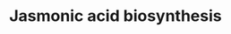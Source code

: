 ---
authors:
- Anwesha
- Eweitz
- Conroy lipids
- DanielL
- Egonw
- Khanspers
description: This event has been computationally inferred from an event that has been
  demonstrated in another species.<p>The inference is based on Ensembl Compara orthology
  projection. Briefly, reactions for which all involved PhysicalEntities (in input,
  output and catalyst) have a mapped ortholog or paralog are inferred to the other
  species. High-level events are also inferred for these events to allow for easier
  navigation.<p>Details of projection methods and parameters may be found <a href="/projection.html">here.</a></p>  Source:[http://plantreactome.gramene.org/
  Plant Reactome].
last-edited: 2021-11-29
organisms:
- Arabidopsis thaliana
redirect_from:
- /index.php/Pathway:WP3103
- /instance/WP3103
schema-jsonld:
- '@context': https://schema.org/
  '@id': https://wikipathways.github.io/pathways/WP3103.html
  '@type': Dataset
  creator:
    '@type': Organization
    name: WikiPathways
  description: This event has been computationally inferred from an event that has
    been demonstrated in another species.<p>The inference is based on Ensembl Compara
    orthology projection. Briefly, reactions for which all involved PhysicalEntities
    (in input, output and catalyst) have a mapped ortholog or paralog are inferred
    to the other species. High-level events are also inferred for these events to
    allow for easier navigation.<p>Details of projection methods and parameters may
    be found <a href="/projection.html">here.</a></p>  Source:[http://plantreactome.gramene.org/
    Plant Reactome].
  keywords:
  - OPC-8:0
  - H+
  - OPCL1
  - H2O
  - oxide cyclase 4
  - Homologues of allene
  - O2
  - synthase
  - 13-HPOT
  - NADPH
  - 2E-Enoyl-OPC8-CoA
  - NADP+
  - Linoleate
  - OPR3
  - Phosphatidylcholine
  - (LOC_OS03G32314.1)
  - 3-oxo-2-(cis-2'-pentenyl)-cyclopentane-1-octanoate
  - ALA
  - 12-oxo-cis-10,15-phytodienoate
  - phospholipase
  - 12,13(S)-epoxylinolenate
  - ACX1
  - OPC-8:0 CoA
  - allene oxide
  - 13S-lipoxygenase.
  - 1-acylglycerophosphocholine
  - AT2G06050
  license: CC0
  name: Jasmonic acid biosynthesis
seo: CreativeWork
title: Jasmonic acid biosynthesis
wpid: WP3103
---
